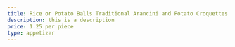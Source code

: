 ```yaml
---
title: Rice or Potato Balls Traditional Arancini and Potato Croquettes
description: this is a description
price: 1.25 per piece
type: appetizer
---
```


